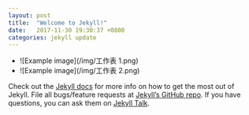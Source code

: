 ```yaml
---
layout: post
title:  "Welcome to Jekyll!"
date:   2017-11-30 19:30:37 +0800
categories: jekyll update
---
```


* ![Example image](/img/工作表 1.png)
* ![Example image](/img/工作表 2.png)


Check out the [Jekyll docs][jekyll-docs] for more info on how to get the most out of Jekyll. File all bugs/feature requests at [Jekyll’s GitHub repo][jekyll-gh]. If you have questions, you can ask them on [Jekyll Talk][jekyll-talk].

[jekyll-docs]: https://jekyllrb.com/docs/home
[jekyll-gh]:   https://github.com/jekyll/jekyll
[jekyll-talk]: https://talk.jekyllrb.com/



